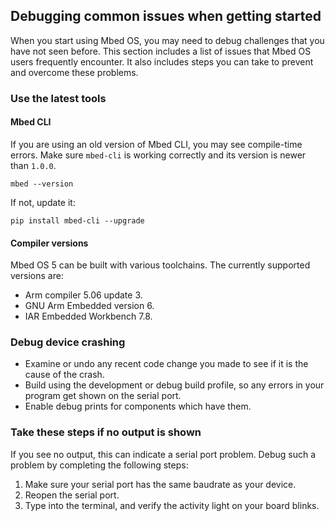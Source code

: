 ## Debugging common issues when getting started

When you start using Mbed OS, you may need to debug challenges that you have not seen before. This section includes a list of issues that Mbed OS users frequently encounter. It also includes steps you can take to prevent and overcome these problems.

### Use the latest tools

#### Mbed CLI

If you are using an old version of Mbed CLI, you may see compile-time errors. Make sure `mbed-cli` is working correctly and its version is newer than `1.0.0`.

 ```
 mbed --version
 ```

 If not, update it:

 ```
 pip install mbed-cli --upgrade
 ```

#### Compiler versions

Mbed OS 5 can be built with various toolchains. The currently supported versions are:

- Arm compiler 5.06 update 3.
- GNU Arm Embedded version 6.
- IAR Embedded Workbench 7.8.

### Debug device crashing

- Examine or undo any recent code change you made to see if it is the cause of the crash.
- Build using the development or debug build profile, so any errors in your program get shown on the serial port.
- Enable debug prints for components which have them.

### Take these steps if no output is shown

If you see no output, this can indicate a serial port problem. Debug such a problem by completing the following steps:

1. Make sure your serial port has the same baudrate as your device.
1. Reopen the serial port.
1. Type into the terminal, and verify the activity light on your board blinks.
